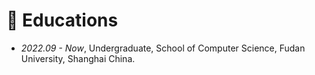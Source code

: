 # 📖 Educations

- _2022.09 - Now_, Undergraduate, School of Computer Science, Fudan University, Shanghai China.
